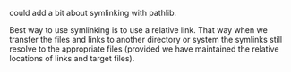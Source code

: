 could add a bit about symlinking with pathlib.

Best way to use symlinking is to use a relative link. That way when we transfer the files and links to another directory or system the symlinks still resolve to the appropriate files (provided we have maintained the relative locations of links and target files). 